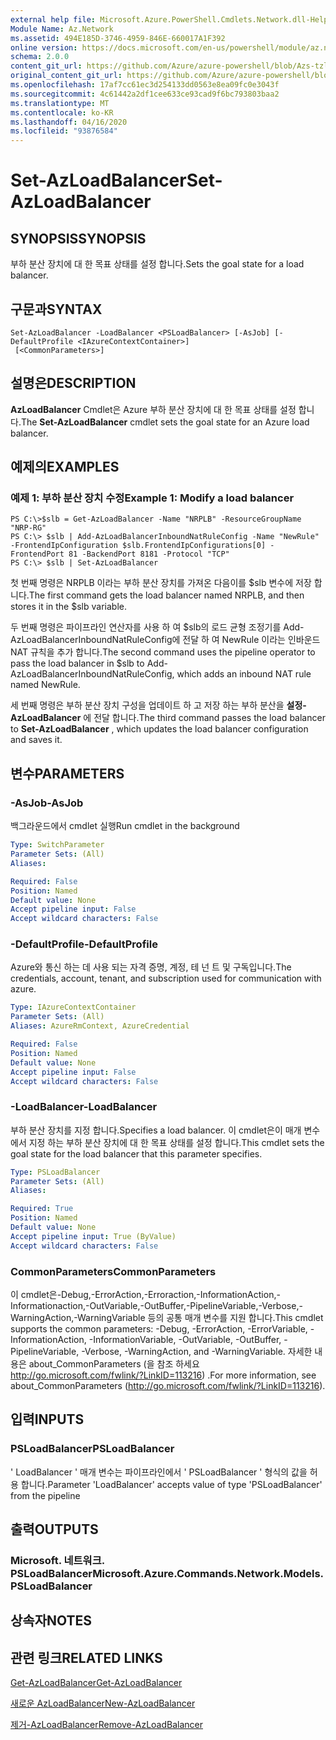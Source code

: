 ```yaml
---
external help file: Microsoft.Azure.PowerShell.Cmdlets.Network.dll-Help.xml
Module Name: Az.Network
ms.assetid: 494E185D-3746-4959-846E-660017A1F392
online version: https://docs.microsoft.com/en-us/powershell/module/az.network/set-azloadbalancer
schema: 2.0.0
content_git_url: https://github.com/Azure/azure-powershell/blob/Azs-tzl/src/Network/Network/help/Set-AzLoadBalancer.md
original_content_git_url: https://github.com/Azure/azure-powershell/blob/Azs-tzl/src/Network/Network/help/Set-AzLoadBalancer.md
ms.openlocfilehash: 17af7cc61ec3d254133dd0563e8ea09fc0e3043f
ms.sourcegitcommit: 4c61442a2df1cee633ce93cad9f6bc793803baa2
ms.translationtype: MT
ms.contentlocale: ko-KR
ms.lasthandoff: 04/16/2020
ms.locfileid: "93876584"
---
```

# <span data-ttu-id="5c592-101">Set-AzLoadBalancer</span><span class="sxs-lookup"><span data-stu-id="5c592-101">Set-AzLoadBalancer</span></span>

## <span data-ttu-id="5c592-102">SYNOPSIS</span><span class="sxs-lookup"><span data-stu-id="5c592-102">SYNOPSIS</span></span>
<span data-ttu-id="5c592-103">부하 분산 장치에 대 한 목표 상태를 설정 합니다.</span><span class="sxs-lookup"><span data-stu-id="5c592-103">Sets the goal state for a load balancer.</span></span>

## <span data-ttu-id="5c592-104">구문과</span><span class="sxs-lookup"><span data-stu-id="5c592-104">SYNTAX</span></span>

```
Set-AzLoadBalancer -LoadBalancer <PSLoadBalancer> [-AsJob] [-DefaultProfile <IAzureContextContainer>]
 [<CommonParameters>]
```

## <span data-ttu-id="5c592-105">설명은</span><span class="sxs-lookup"><span data-stu-id="5c592-105">DESCRIPTION</span></span>
<span data-ttu-id="5c592-106">**AzLoadBalancer** Cmdlet은 Azure 부하 분산 장치에 대 한 목표 상태를 설정 합니다.</span><span class="sxs-lookup"><span data-stu-id="5c592-106">The **Set-AzLoadBalancer** cmdlet sets the goal state for an Azure load balancer.</span></span>

## <span data-ttu-id="5c592-107">예제의</span><span class="sxs-lookup"><span data-stu-id="5c592-107">EXAMPLES</span></span>

### <span data-ttu-id="5c592-108">예제 1: 부하 분산 장치 수정</span><span class="sxs-lookup"><span data-stu-id="5c592-108">Example 1: Modify a load balancer</span></span>
```
PS C:\>$slb = Get-AzLoadBalancer -Name "NRPLB" -ResourceGroupName "NRP-RG"
PS C:\> $slb | Add-AzLoadBalancerInboundNatRuleConfig -Name "NewRule" -FrontendIpConfiguration $slb.FrontendIpConfigurations[0] -FrontendPort 81 -BackendPort 8181 -Protocol "TCP"
PS C:\> $slb | Set-AzLoadBalancer
```

<span data-ttu-id="5c592-109">첫 번째 명령은 NRPLB 이라는 부하 분산 장치를 가져온 다음이를 $slb 변수에 저장 합니다.</span><span class="sxs-lookup"><span data-stu-id="5c592-109">The first command gets the load balancer named NRPLB, and then stores it in the $slb variable.</span></span>

<span data-ttu-id="5c592-110">두 번째 명령은 파이프라인 연산자를 사용 하 여 $slb의 로드 균형 조정기를 Add-AzLoadBalancerInboundNatRuleConfig에 전달 하 여 NewRule 이라는 인바운드 NAT 규칙을 추가 합니다.</span><span class="sxs-lookup"><span data-stu-id="5c592-110">The second command uses the pipeline operator to pass the load balancer in $slb to Add-AzLoadBalancerInboundNatRuleConfig, which adds an inbound NAT rule named NewRule.</span></span>

<span data-ttu-id="5c592-111">세 번째 명령은 부하 분산 장치 구성을 업데이트 하 고 저장 하는 부하 분산을 **설정-AzLoadBalancer** 에 전달 합니다.</span><span class="sxs-lookup"><span data-stu-id="5c592-111">The third command passes the load balancer to **Set-AzLoadBalancer** , which updates the load balancer configuration and saves it.</span></span>

## <span data-ttu-id="5c592-112">변수</span><span class="sxs-lookup"><span data-stu-id="5c592-112">PARAMETERS</span></span>

### <span data-ttu-id="5c592-113">-AsJob</span><span class="sxs-lookup"><span data-stu-id="5c592-113">-AsJob</span></span>
<span data-ttu-id="5c592-114">백그라운드에서 cmdlet 실행</span><span class="sxs-lookup"><span data-stu-id="5c592-114">Run cmdlet in the background</span></span>

```yaml
Type: SwitchParameter
Parameter Sets: (All)
Aliases: 

Required: False
Position: Named
Default value: None
Accept pipeline input: False
Accept wildcard characters: False
```

### <span data-ttu-id="5c592-115">-DefaultProfile</span><span class="sxs-lookup"><span data-stu-id="5c592-115">-DefaultProfile</span></span>
<span data-ttu-id="5c592-116">Azure와 통신 하는 데 사용 되는 자격 증명, 계정, 테 넌 트 및 구독입니다.</span><span class="sxs-lookup"><span data-stu-id="5c592-116">The credentials, account, tenant, and subscription used for communication with azure.</span></span>

```yaml
Type: IAzureContextContainer
Parameter Sets: (All)
Aliases: AzureRmContext, AzureCredential

Required: False
Position: Named
Default value: None
Accept pipeline input: False
Accept wildcard characters: False
```

### <span data-ttu-id="5c592-117">-LoadBalancer</span><span class="sxs-lookup"><span data-stu-id="5c592-117">-LoadBalancer</span></span>
<span data-ttu-id="5c592-118">부하 분산 장치를 지정 합니다.</span><span class="sxs-lookup"><span data-stu-id="5c592-118">Specifies a load balancer.</span></span>
<span data-ttu-id="5c592-119">이 cmdlet은이 매개 변수에서 지정 하는 부하 분산 장치에 대 한 목표 상태를 설정 합니다.</span><span class="sxs-lookup"><span data-stu-id="5c592-119">This cmdlet sets the goal state for the load balancer that this parameter specifies.</span></span>

```yaml
Type: PSLoadBalancer
Parameter Sets: (All)
Aliases: 

Required: True
Position: Named
Default value: None
Accept pipeline input: True (ByValue)
Accept wildcard characters: False
```

### <span data-ttu-id="5c592-120">CommonParameters</span><span class="sxs-lookup"><span data-stu-id="5c592-120">CommonParameters</span></span>
<span data-ttu-id="5c592-121">이 cmdlet은-Debug,-ErrorAction,-Erroraction,-InformationAction,-Informationaction,-OutVariable,-OutBuffer,-PipelineVariable,-Verbose,-WarningAction,-WarningVariable 등의 공통 매개 변수를 지원 합니다.</span><span class="sxs-lookup"><span data-stu-id="5c592-121">This cmdlet supports the common parameters: -Debug, -ErrorAction, -ErrorVariable, -InformationAction, -InformationVariable, -OutVariable, -OutBuffer, -PipelineVariable, -Verbose, -WarningAction, and -WarningVariable.</span></span> <span data-ttu-id="5c592-122">자세한 내용은 about_CommonParameters (을 참조 하세요 http://go.microsoft.com/fwlink/?LinkID=113216) .</span><span class="sxs-lookup"><span data-stu-id="5c592-122">For more information, see about_CommonParameters (http://go.microsoft.com/fwlink/?LinkID=113216).</span></span>

## <span data-ttu-id="5c592-123">입력</span><span class="sxs-lookup"><span data-stu-id="5c592-123">INPUTS</span></span>

### <span data-ttu-id="5c592-124">PSLoadBalancer</span><span class="sxs-lookup"><span data-stu-id="5c592-124">PSLoadBalancer</span></span>
<span data-ttu-id="5c592-125">' LoadBalancer ' 매개 변수는 파이프라인에서 ' PSLoadBalancer ' 형식의 값을 허용 합니다.</span><span class="sxs-lookup"><span data-stu-id="5c592-125">Parameter 'LoadBalancer' accepts value of type 'PSLoadBalancer' from the pipeline</span></span>

## <span data-ttu-id="5c592-126">출력</span><span class="sxs-lookup"><span data-stu-id="5c592-126">OUTPUTS</span></span>

### <span data-ttu-id="5c592-127">Microsoft. 네트워크. PSLoadBalancer</span><span class="sxs-lookup"><span data-stu-id="5c592-127">Microsoft.Azure.Commands.Network.Models.PSLoadBalancer</span></span>

## <span data-ttu-id="5c592-128">상속자</span><span class="sxs-lookup"><span data-stu-id="5c592-128">NOTES</span></span>

## <span data-ttu-id="5c592-129">관련 링크</span><span class="sxs-lookup"><span data-stu-id="5c592-129">RELATED LINKS</span></span>

[<span data-ttu-id="5c592-130">Get-AzLoadBalancer</span><span class="sxs-lookup"><span data-stu-id="5c592-130">Get-AzLoadBalancer</span></span>](./Get-AzLoadBalancer.md)

[<span data-ttu-id="5c592-131">새로운 AzLoadBalancer</span><span class="sxs-lookup"><span data-stu-id="5c592-131">New-AzLoadBalancer</span></span>](./New-AzLoadBalancer.md)

[<span data-ttu-id="5c592-132">제거-AzLoadBalancer</span><span class="sxs-lookup"><span data-stu-id="5c592-132">Remove-AzLoadBalancer</span></span>](./Remove-AzLoadBalancer.md)



